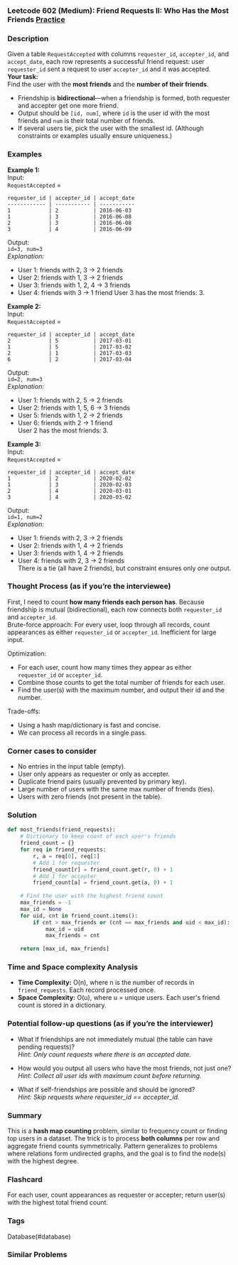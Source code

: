 ### Leetcode 602 (Medium): Friend Requests II: Who Has the Most Friends [Practice](https://leetcode.com/problems/friend-requests-ii-who-has-the-most-friends)

### Description  
Given a table `RequestAccepted` with columns `requester_id`, `accepter_id`, and `accept_date`, each row represents a successful friend request: user `requester_id` sent a request to user `accepter_id` and it was accepted.  
**Your task:**  
Find the user with the **most friends** and the **number of their friends**.  
- Friendship is **bidirectional**—when a friendship is formed, both requester and accepter get one more friend.
- Output should be `[id, num]`, where `id` is the user id with the most friends and `num` is their total number of friends.
- If several users tie, pick the user with the smallest id. (Although constraints or examples usually ensure uniqueness.)

### Examples  

**Example 1:**  
Input:  
`RequestAccepted` =  
```
requester_id | accepter_id | accept_date
------------ | ----------- | -----------
1            | 2           | 2016-06-03
1            | 3           | 2016-06-08
2            | 3           | 2016-06-08
3            | 4           | 2016-06-09
```
Output:  
`id=3, num=3`  
*Explanation:*
- User 1: friends with 2, 3 → 2 friends
- User 2: friends with 1, 3 → 2 friends
- User 3: friends with 1, 2, 4 → 3 friends
- User 4: friends with 3 → 1 friend
User 3 has the most friends: 3.

**Example 2:**  
Input:  
`RequestAccepted` =  
```
requester_id | accepter_id | accept_date
2            | 5           | 2017-03-01
1            | 5           | 2017-03-02
2            | 1           | 2017-03-03
6            | 2           | 2017-03-04
```
Output:  
`id=2, num=3`  
*Explanation:*  
- User 1: friends with 2, 5 → 2 friends  
- User 2: friends with 1, 5, 6 → 3 friends  
- User 5: friends with 1, 2 → 2 friends  
- User 6: friends with 2 → 1 friend  
User 2 has the most friends: 3.

**Example 3:**  
Input:  
`RequestAccepted` =  
```
requester_id | accepter_id | accept_date
1            | 2           | 2020-02-02
1            | 3           | 2020-02-03
2            | 4           | 2020-03-01
3            | 4           | 2020-03-02
```
Output:  
`id=1, num=2`  
*Explanation:*  
- User 1: friends with 2, 3 → 2 friends  
- User 2: friends with 1, 4 → 2 friends  
- User 3: friends with 1, 4 → 2 friends  
- User 4: friends with 2, 3 → 2 friends  
There is a tie (all have 2 friends), but constraint ensures only one output.

### Thought Process (as if you’re the interviewee)  
First, I need to count **how many friends each person has**. Because friendship is mutual (bidirectional), each row connects both `requester_id` and `accepter_id`.  
Brute-force approach: For every user, loop through all records, count appearances as either `requester_id` or `accepter_id`. Inefficient for large input.

Optimization:  
- For each user, count how many times they appear as either `requester_id` or `accepter_id`.
- Combine those counts to get the total number of friends for each user.
- Find the user(s) with the maximum number, and output their id and the number.

Trade-offs:  
- Using a hash map/dictionary is fast and concise.
- We can process all records in a single pass.

### Corner cases to consider  
- No entries in the input table (empty).
- User only appears as requester or only as accepter.
- Duplicate friend pairs (usually prevented by primary key).
- Large number of users with the same max number of friends (ties).
- Users with zero friends (not present in the table).

### Solution

```python
def most_friends(friend_requests):
    # Dictionary to keep count of each user's friends
    friend_count = {}
    for req in friend_requests:
        r, a = req[0], req[1]
        # Add 1 for requester
        friend_count[r] = friend_count.get(r, 0) + 1
        # Add 1 for accepter
        friend_count[a] = friend_count.get(a, 0) + 1
    
    # Find the user with the highest friend count
    max_friends = -1
    max_id = None
    for uid, cnt in friend_count.items():
        if cnt > max_friends or (cnt == max_friends and uid < max_id):
            max_id = uid
            max_friends = cnt
    
    return [max_id, max_friends]
```

### Time and Space complexity Analysis  

- **Time Complexity:** O(n), where n is the number of records in `friend_requests`. Each record processed once.
- **Space Complexity:** O(u), where u = unique users. Each user's friend count is stored in a dictionary.

### Potential follow-up questions (as if you’re the interviewer)  

- What if friendships are not immediately mutual (the table can have pending requests)?  
  *Hint: Only count requests where there is an accepted date.*

- How would you output all users who have the most friends, not just one?  
  *Hint: Collect all user ids with maximum count before returning.*

- What if self-friendships are possible and should be ignored?  
  *Hint: Skip requests where requester_id == accepter_id.*

### Summary

This is a **hash map counting** problem, similar to frequency count or finding top users in a dataset. The trick is to process **both columns** per row and aggregate friend counts symmetrically. Pattern generalizes to problems where relations form undirected graphs, and the goal is to find the node(s) with the highest degree.


### Flashcard
For each user, count appearances as requester or accepter; return user(s) with the highest total friend count.

### Tags
Database(#database)

### Similar Problems
